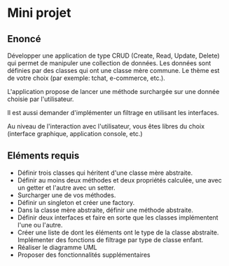 # Mini projet

## Enoncé

Développer une application de type CRUD (Create, Read, Update, Delete) qui permet de manipuler une collection de données.
Les données sont définies par des classes qui ont une classe mère commune.
Le thème est de votre choix (par exemple: tchat, e-commerce, etc.).

L'application propose de lancer une méthode surchargée sur une donnée choisie par l'utilisateur.

Il est aussi demander d'implémenter un filtrage en utilisant les interfaces.

Au niveau de l'interaction avec l'utilisateur, vous êtes libres du choix (interface graphique, application console, etc.)

## Eléments requis

-   Définir trois classes qui héritent d'une classe mère abstraite.
-   Définir au moins deux méthodes et deux propriétés calculée, une avec un getter et l'autre avec un setter.
-   Surcharger une de vos méthodes.
-   Définir un singleton et créer une factory.
-   Dans la classe mère abstraite, définir une méthode abstraite.
-   Définir deux interfaces et faire en sorte que les classes implémentent l'une ou l'autre.
-   Créer une liste de dont les éléments ont le type de la classe abstraite. Implémenter des fonctions de filtrage par type de classe enfant.
-   Réaliser le diagramme UML
-   Proposer des fonctionnalités supplémentaires
